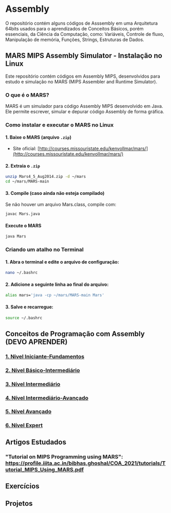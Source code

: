 # Assembly
O repositório contém alguns códigos de Asssembly em uma Arquitetura 64bits usados para o aprendizados de Conceitos Básicos, porém essenciais, da Ciência da Computação, como: Variáveis, Controle de fluxo, Manipulação de memória, Funções, Strings, Estruturas de Dados.


## MARS MIPS Assembly Simulator - Instalação no Linux

Este repositório contém códigos em Assembly MIPS, desenvolvidos para estudo e simulação no MARS (MIPS Assembler and Runtime Simulator).

### O que é o MARS?
MARS é um simulador para código Assembly MIPS desenvolvido em Java. Ele permite escrever, simular e depurar código Assembly de forma gráfica.

### Como instalar e executar o MARS no Linux

#### 1. Baixe o MARS (arquivo `.zip`)

- Site oficial: [http://courses.missouristate.edu/kenvollmar/mars/](http://courses.missouristate.edu/kenvollmar/mars/)

#### 2. Extraia o `.zip`

```bash
unzip Mars4_5_Aug2014.zip -d ~/mars
cd ~/mars/MARS-main
```
#### 3. Compile (caso ainda não esteja compilado)
Se não houver um arquivo Mars.class, compile com:

```bash
javac Mars.java
```

#### Execute o MARS

```bash
java Mars
```

### Criando um atalho no Terminal
#### 1. Abra o terminal e edite o arquivo de configuração:

```bash
nano ~/.bashrc
```
#### 2. Adicione a seguinte linha ao final do arquivo:

``` bash
alias mars='java -cp ~/mars/MARS-main Mars'
```
#### 3. Salve e recarregue:

```bash
source ~/.bashrc
```

## Conceitos de Programação com Assembly (DEVO APRENDER)
### [1. Nivel Iniciante-Fundamentos](/home/leozin/ciencia_computacao/assembly/1.Iniciante/README.md)

### [2. Nível Básico-Intermediário](/home/leozin/ciencia_computacao/assembly/2.Iniciante_Intermediário/README.md)

### [3. Nível Intermediário](/home/leozin/ciencia_computacao/assembly/3.Intermediário/README.md)

### [4. Nível Intermediário-Avançado](/home/leozin/ciencia_computacao/assembly/4.Intermediário_Avançado/README.md)

### [5. Nível Avançado](/home/leozin/ciencia_computacao/assembly/5.Avançado/README.md)

### [6. Nível Expert](/home/leozin/ciencia_computacao/assembly/6.Expert/README.md)

	
## Artigos Estudados
### "Tutorial on MIPS Programming using MARS": https://profile.iiita.ac.in/bibhas.ghoshal/COA_2021/tutorials/Tutorial_MIPS_Using_MARS.pdf
## Exercícios 

## Projetos
     
